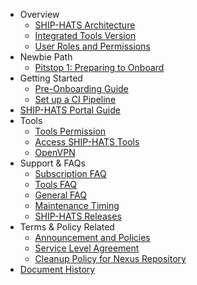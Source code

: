 - Overview
  - [SHIP-HATS Architecture](architecture-diagram)
  - [Integrated Tools Version](get-started/ship-hats-integrated-tools-version)
  - [User Roles and Permissions](user-roles-permissions)
- Newbie Path
  - [Pitstop 1: Preparing to Onboard](preparing-to-onboard)
- Getting Started
  - [Pre-Onboarding Guide](pre-onboarding-guide)
  - [Set up a CI Pipeline](how-to-setup-and-scan-sample-pipeline)
- [SHIP-HATS Portal Guide](portal-guide/overview-of-ship-hats-portal)
- Tools
  - [Tools Permission](ship-hats-tools-permission)
    <!--- [Bitbucket User Roles and Permission](get-started/bitbucket-user-role)
    - [Bamboo User Roles and Permission](get-started/bamboo-user-roles)
    - [Confluence User Roles and Permission](get-started/confluence-user-role)
    - [Jira User Roles and Permission](get-started/jira-user-role)
    - [Fortify User Roles and Permissions](get-started/fortify-user-roles-and-permissions)-->
  - [Access SHIP-HATS Tools](use-techpass-to-access-ship-hats-and-tools)
  - [OpenVPN](get-started/openvpn-guide)
- Support & FAQs
  - [Subscription FAQ](subscription)
  - [Tools FAQ](tools-faq)
  - [General FAQ](general-faq)
  - [Maintenance Timing](maintenance-timing)
  - [SHIP-HATS Releases](ship-hats-releases)
- Terms & Policy Related
  - [Announcement and Policies](ship-hats-policy-announcements)
  - [Service Level Agreement](service-level-agreement)
  - [Cleanup Policy for Nexus Repository](ship-hats-cleanup-policy-for-nexus-repository)
- [Document History](document-history)